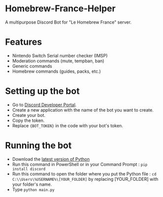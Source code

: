 # Homebrew-France-Helper
A multipurpose Discord Bot for "Le Homebrew France" server.

# Features
- Nintendo Switch Serial number checker (IMSP)
- Moderation commands (mute, tempban, ban)
- Generic commands
- Homebrew commands (guides, packs, etc.)

# Setting up the bot

- Go to [Discord Developer Portal](https://discord.com/developers/applications).
- Create a new application with the name of the bot you want to create.
- Create your bot.
- Copy the token.
- Replace ``{BOT_TOKEN}`` in the code with your bot's token.

# Running the bot

- Download the [latest version of Python](https://www.python.org/downloads/)
- Run this command in PowerShell or in your Command Prompt : ``pip install discord``
- Run this command to open the folder where you put the Python file : ``cd C:\\Users\%USERNAME%\[YOUR_FOLDER]`` by replacing [YOUR_FOLDER] with your folder's name.
- Type ``python main.py``
